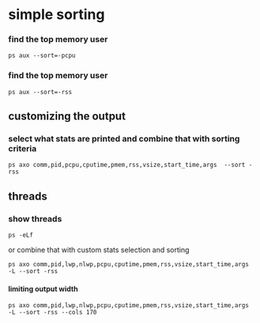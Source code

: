 # simple sorting
### find the top memory user
```
ps aux --sort=-pcpu
```
### find the top memory user
```
ps aux --sort=-rss
```
## customizing the output
### select what stats are printed and combine that with sorting criteria
```
ps axo comm,pid,pcpu,cputime,pmem,rss,vsize,start_time,args  --sort -rss
```

## threads
### show threads
```
ps -eLf
```
or combine that with custom stats selection and sorting
```
ps axo comm,pid,lwp,nlwp,pcpu,cputime,pmem,rss,vsize,start_time,args  -L --sort -rss
```

#### limiting output width 
```
ps axo comm,pid,lwp,nlwp,pcpu,cputime,pmem,rss,vsize,start_time,args  -L --sort -rss --cols 170
```
